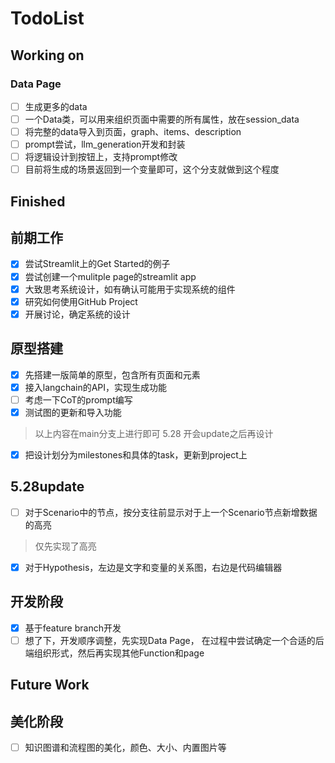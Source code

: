 # TodoList

## Working on
### Data Page
- [ ] 生成更多的data
- [ ] 一个Data类，可以用来组织页面中需要的所有属性，放在session_data
- [ ] 将完整的data导入到页面，graph、items、description
- [ ] prompt尝试，llm_generation开发和封装
- [ ] 将逻辑设计到按钮上，支持prompt修改
- [ ] 目前将生成的场景返回到一个变量即可，这个分支就做到这个程度

## Finished
## 前期工作
- [x] 尝试Streamlit上的Get Started的例子
- [x] 尝试创建一个mulitple page的streamlit app
- [x] 大致思考系统设计，如有确认可能用于实现系统的组件
- [x] 研究如何使用GitHub Project
- [x] 开展讨论，确定系统的设计
## 原型搭建
- [x] 先搭建一版简单的原型，包含所有页面和元素
- [x] 接入langchain的API，实现生成功能
- [ ] 考虑一下CoT的prompt编写
- [x] 测试图的更新和导入功能
> 以上内容在main分支上进行即可
> 5.28 开会update之后再设计
- [x] 把设计划分为milestones和具体的task，更新到project上
## 5.28update
- [ ] 对于Scenario中的节点，按分支往前显示对于上一个Scenario节点新增数据的高亮
> 仅先实现了高亮
- [x] 对于Hypothesis，左边是文字和变量的关系图，右边是代码编辑器
## 开发阶段
- [x] 基于feature branch开发
- [ ] 想了下，开发顺序调整，先实现Data Page， 在过程中尝试确定一个合适的后端组织形式，然后再实现其他Function和page

## Future Work
## 美化阶段
- [ ] 知识图谱和流程图的美化，颜色、大小、内置图片等